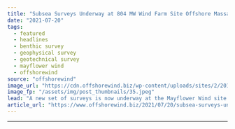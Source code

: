 ```yaml
---
title: "Subsea Surveys Underway at 804 MW Wind Farm Site Offshore Massachusetts"
date: "2021-07-20"
tags: 
  - featured
  - headlines
  - benthic survey
  - geophysical survey
  - geotechnical survey
  - mayflower wind
  - offshorewind
source: "offshorewind"
image_url: "https://cdn.offshorewind.biz/wp-content/uploads/sites/2/2019/08/28082656/Mayflower-Wind-Joins-Massachusetts-Offshore-Wind-Race.jpeg"
image_fp: "/assets/img/post_thumbnails/35.jpeg"
lead: "A new set of surveys is now underway at the Mayflower Wind site offshore"
article_url: "https://www.offshorewind.biz/2021/07/20/subsea-surveys-underway-at-804-mw-wind-farm-site-offshore-massachusetts/"
---
```


---

